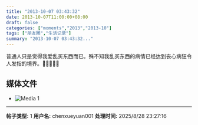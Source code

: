 ```yaml
---
title: "2013-10-07 03:43:32"
date: 2013-10-07T11:00:00+08:00
draft: false
categories: ["moments","2013","2013-10"]
tags: ["朋友圈","生活记录"]
summary: "2013-10-07 03:43:32..."
---
```


普通人只是觉得我爱乱买东西而已。殊不知我乱买东西的病情已经达到丧心病狂令人发指的境界。

## 媒体文件

- ![Media 1](/Moments/photos/2013-10-07/201310070343320.jpg)

---

**帖子类型:** 1
**用户名:** chenxueyuan001
**处理时间:** 2025/8/28 23:27:16